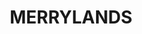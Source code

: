 ---
lastmod: '2025-04-06T06:05:20+00:00'
latitude: -33.835883
layout: suburb
longitude: 150.976594
postcode: '2160'
state: NSW
title: MERRYLANDS
url: /nsw/merrylands/
---